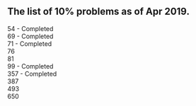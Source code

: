 The list of 10% problems as of Apr 2019.
----------------------------------------
54 - Completed   
69 - Completed  
71 - Completed  
76  
81  
99 - Completed  
357 - Completed  
387  
493  
650  
